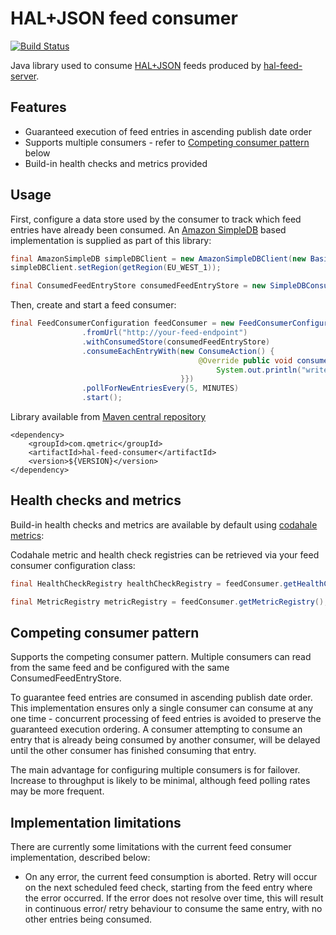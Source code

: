 HAL+JSON feed consumer
======================

[![Build Status](https://travis-ci.org/qmetric/hal-feed-consumer.png)](https://travis-ci.org/qmetric/hal-feed-consumer)

Java library used to consume [HAL+JSON](http://stateless.co/hal_specification.html) feeds produced by [hal-feed-server](https://github.com/qmetric/hal-feed-server).

Features
---------

* Guaranteed execution of feed entries in ascending publish date order
* Supports multiple consumers - refer to [Competing consumer pattern](#competing-consumer-pattern) below
* Build-in health checks and metrics provided


Usage
-----

First, configure a data store used by the consumer to track which feed entries have already been consumed.
An [Amazon SimpleDB](http://aws.amazon.com/simpledb/) based implementation is supplied as part of this library:

```java
final AmazonSimpleDB simpleDBClient = new AmazonSimpleDBClient(new BasicAWSCredentials("access key", "secret key"));
simpleDBClient.setRegion(getRegion(EU_WEST_1));

final ConsumedFeedEntryStore consumedFeedEntryStore = new SimpleDBConsumedEntryStore(simpleDBClient, "your-sdb-domain");
```

Then, create and start a feed consumer:

```java
final FeedConsumerConfiguration feedConsumer = new FeedConsumerConfiguration()
                .fromUrl("http://your-feed-endpoint")
                .withConsumedStore(consumedFeedEntryStore)
                .consumeEachEntryWith(new ConsumeAction() {
                                          @Override public void consume(final ReadableRepresentation feedEntry) {
                                              System.out.println("write your code here to consume the next feed entry...");
                                      }})
                .pollForNewEntriesEvery(5, MINUTES)
                .start();
```

Library available from [Maven central repository](http://search.maven.org/)

```
<dependency>
    <groupId>com.qmetric</groupId>
    <artifactId>hal-feed-consumer</artifactId>
    <version>${VERSION}</version>
</dependency>
```


Health checks and metrics
-------------------------

Build-in health checks and metrics are available by default using [codahale metrics](http://metrics.codahale.com/):

Codahale metric and health check registries can be retrieved via your feed consumer configuration class:

```java
final HealthCheckRegistry healthCheckRegistry = feedConsumer.getHealthCheckRegistry();

final MetricRegistry metricRegistry = feedConsumer.getMetricRegistry();
```


Competing consumer pattern
--------------------------

Supports the competing consumer pattern. Multiple consumers can read from the same feed and be configured with the same ConsumedFeedEntryStore.

To guarantee feed entries are consumed in ascending publish date order. This implementation ensures only a single consumer can consume at any one time - concurrent processing of
feed entries is avoided to preserve the guaranteed execution ordering. A consumer attempting to consume an entry that is already being consumed by another consumer, will be
delayed until the other consumer has finished consuming that entry.

The main advantage for configuring multiple consumers is for failover. Increase to throughput is likely to be minimal, although feed polling rates may be more frequent.


Implementation limitations
--------------------------

There are currently some limitations with the current feed consumer implementation, described below:

* On any error, the current feed consumption is aborted. Retry will occur on the next scheduled feed check, starting from the feed entry where the error occurred.
  If the error does not resolve over time, this will result in continuous error/ retry behaviour to consume the same entry, with no other entries being consumed.
